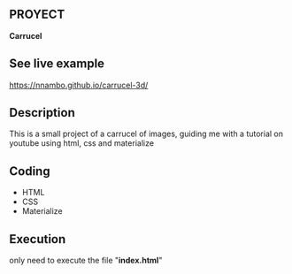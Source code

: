 ## PROYECT
**Carrucel**

## See live example
https://nnambo.github.io/carrucel-3d/

## Description
This is a small project of a carrucel of images, guiding me with a tutorial on youtube
using html, css and materialize

## Coding
- HTML
- CSS
- Materialize

## Execution
only need to execute the file "**index.html**"


